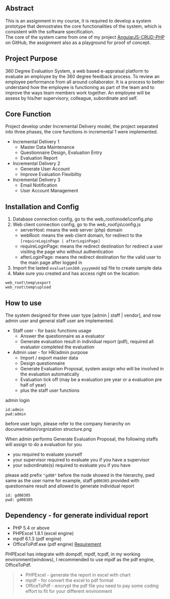 ## Abstract
This is an assignment in my course, it is required to develop a system prototype that demostrates the core functionalities of the system, which is consistent with the software specification.<br />
The core of the system came from one of my project [AngularJS-CRUD-PHP](https://github.com/keithbox/AngularJS-CRUD-PHP) on GitHub, the assignment also as a playground for proof of concept.

## Project Purpose
360 Degree Evaluation System, a web based e-appraisal platform to evaluate an employee by the 360 degree feedback process. To review an employee performance from all around collaborator. It is a process to better understand how the employee is functioning as part of the team and to improve the ways team members work together. An employee will be assess by his/her supervisory, colleague, subordinate and self.

## Core Function
Project develop under Incremental Delivery model, the project separated into three phases, the core functions in incremental 1 were implemented.
- Incremental Delivery 1 
  - Master Data Maintenance
  - Questionnaire Design, Evaluation Entry
  - Evaluation Report
- Incremental Delivery 2
  - Generate User Account
  - Improve Evaluation Flexibiltiy
- Incremental Delivery 3
  - Email Notification
  - User Account Management

## Installation and Config
1. Database connection config, go to the web_root\model\config.php
2. Web client connection config, go to the web_root\js\config.js
   - serverHost: means the web server (php) domain
   - webRoot: means the web client domain, for redirect to the `[requireLoginPage | afterLoginPage]`
   - requireLoginPage: means the redirect destination for redirect a user visiting the page who without authentication
   - afterLoginPage: means the redirect destination for the valid user to the main page after logged in
3. Import the lasted `evaluation360.yyyymmdd` sql file to create sample data
4. Make sure you created and has access right on the location:
```
web_root\temp\export
web_root\temp\upload
```

## How to use
The system designed for three user type [admin | staff | vendor], and now admin user and general staff user are implemented.
- Staff user - for basic functions usage
  - Answer the questionnaire as a evaluator
  - Generate evaluation result in individual report (pdf), required all evaluator completed the evaluation
- Admin user - for HR/admin purpose
  - Import / export master data
  - Design questionnaire
  - Generate Evaluation Proposal, system assign who will be involved in the evaluation automatically
  - Evaluation tick off (may be a evaluation pre year or a evaluation pre half of year)
  - plus the staff user functions

admin login
```
id:admin
pwd:admin
```

before user login, please refer to the company hierarchy on documentation/orgnization structure.png

When admin performs Generate Evaluation Proposal, the following staffs will assign to do a evaluation for you
- you required to evaluate yourself
- your supervisor required to evaluate you if you have a supervisor
- your subordinate(s) required to evaluate you if you have

please add prefix `"gd00"` before the node showed in the hierarchy, pwd same as the user name
for example, staff `gd00305` provided with questionnaire result and allowed to generate individual report
```
id: gd00305
pwd: gd00305
```

## Dependency - for generate individual report
- PHP 5.4 or above
- PHPExcel 1.8.1 (excel engine)
- mpdf 6.1.3 (pdf engine)
- OfficeToPdf.exe (pdf engine) [Requirement](https://officetopdf.codeplex.com/)

PHPExcel has integrate with dompdf, mpdf, tcpdf, in my working environment(windows), I recommended to use mpdf as the pdf engine, OfficeToPdf.

> - PHPExcel - generate the report in excel with chart
> - mpdf - for convert the excel to pdf format
> - OfficeToPdf - encrypt the pdf file
you need to pay some coding effort to fit for your different environment